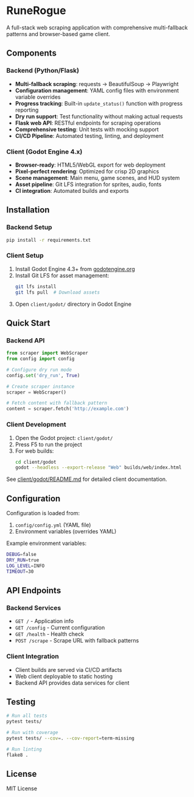 # RuneRogue

A full-stack web scraping application with comprehensive multi-fallback patterns and browser-based game client.

## Components

### Backend (Python/Flask)
- **Multi-fallback scraping**: requests → BeautifulSoup → Playwright
- **Configuration management**: YAML config files with environment variable overrides
- **Progress tracking**: Built-in `update_status()` function with progress reporting
- **Dry run support**: Test functionality without making actual requests
- **Flask web API**: RESTful endpoints for scraping operations
- **Comprehensive testing**: Unit tests with mocking support
- **CI/CD Pipeline**: Automated testing, linting, and deployment

### Client (Godot Engine 4.x)
- **Browser-ready**: HTML5/WebGL export for web deployment
- **Pixel-perfect rendering**: Optimized for crisp 2D graphics
- **Scene management**: Main menu, game scenes, and HUD system
- **Asset pipeline**: Git LFS integration for sprites, audio, fonts
- **CI integration**: Automated builds and exports

## Installation

### Backend Setup

```bash
pip install -r requirements.txt
```

### Client Setup

1. Install Godot Engine 4.3+ from [godotengine.org](https://godotengine.org/download)
2. Install Git LFS for asset management:
   ```bash
   git lfs install
   git lfs pull  # Download assets
   ```
3. Open `client/godot/` directory in Godot Engine

## Quick Start

### Backend API

```python
from scraper import WebScraper
from config import config

# Configure dry run mode
config.set('dry_run', True)

# Create scraper instance
scraper = WebScraper()

# Fetch content with fallback pattern
content = scraper.fetch('http://example.com')
```

### Client Development

1. Open the Godot project: `client/godot/`
2. Press F5 to run the project
3. For web builds:
   ```bash
   cd client/godot
   godot --headless --export-release "Web" builds/web/index.html
   ```

See [client/godot/README.md](client/godot/README.md) for detailed client documentation.

## Configuration

Configuration is loaded from:
1. `config/config.yml` (YAML file)
2. Environment variables (overrides YAML)

Example environment variables:
```bash
DEBUG=false
DRY_RUN=true
LOG_LEVEL=INFO
TIMEOUT=30
```

## API Endpoints

### Backend Services
- `GET /` - Application info
- `GET /config` - Current configuration
- `GET /health` - Health check
- `POST /scrape` - Scrape URL with fallback patterns

### Client Integration
- Client builds are served via CI/CD artifacts
- Web client deployable to static hosting
- Backend API provides data services for client

## Testing

```bash
# Run all tests
pytest tests/

# Run with coverage
pytest tests/ --cov=. --cov-report=term-missing

# Run linting
flake8 .
```

## License

MIT License